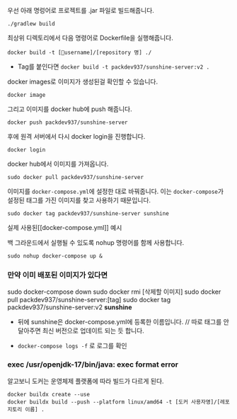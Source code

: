 우선 아래 명렁어로 프로젝트를 .jar 파일로 빌드해줍니다. 
```
./gradlew build 
```

최상위 디렉토리에서 다음 명령어로 Dockerfile을 실행해줍니다.

```
docker build -t [username]/[repository 명] ./
```
- Tag를 붙인다면 `docker build -t packdev937/sunshine-server:v2 .`

docker images로 이미지가 생성된걸 확인할 수 있습니다.
```
docker image
```

그리고 이미지를 docker hub에 push 해줍니다.
```
docker push packdev937/sunshine-server
```

후에 원격 서버에서 다시 docker login을 진행합니다.
```
docker login
```

docker hub에서 이미지를 가져옵니다.
```
sudo docker pull packdev937/sunshine-server
```

이미지를 `docker-compose.yml`에 설정한 대로 바꿔줍니다. 이는 `docker-compose`가 설정된 태그를 가진 이미지를 찾고 사용하기 때문입니다.
```
sudo docker tag packdev937/sunshine-server sunshine
```

실제 사용된[[docker-compose.yml]] 예시

백 그라운드에서 실행될 수 있도록 nohup 명령어를 함께 사용합니다.
```
sudo nohup docker-compose up &
```



### **만약 이미 배포된 이미지가 있다면** 
sudo docker-compose down
sudo docker rmi [삭제할 이미지]
sudo docker pull packdev937/sunshine-server:[tag]
sudo docker tag packdev937/sunshine-server:v2 **sunshine** 
+ 뒤에 sunshine은 docker-compose.yml에 등록한 이름입니다.
// 따로 태그를 안달아주면 최신 버전으로 업데이트 되는 듯 합니다. 


+ `docker-compose logs -f` 로 로그를 확인


### exec /usr/openjdk-17/bin/java: exec format error 
알고보니 도커는 운영체제 플랫폼에 따라 빌드가 다르게 된다. 
```
docker buildx create --use
docker buildx build --push --platform linux/amd64 -t [도커 사용자명]/[레포지토리 이름] .
```